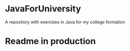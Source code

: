 # JavaForUniversity
A repository with exercises in Java for my  college formation

# Readme in production
